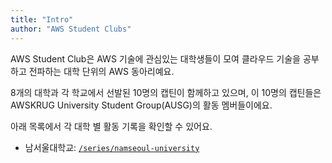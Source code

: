 ```yaml
---
title: "Intro"
author: "AWS Student Clubs"
---
```


AWS Student Club은 AWS 기술에 관심있는 대학생들이 모여 클라우드 기술을 공부하고 전파하는 대학 단위의 AWS 동아리예요.

8개의 대학과 각 학교에서 선발된 10명의 캡틴이 함께하고 있으며, 이 10명의 캡틴들은 AWSKRUG University Student Group(AUSG)의 활동 멤버들이에요.

아래 목록에서 각 대학 별 활동 기록을 확인할 수 있어요.

- 남서울대학교: [`/series/namseoul-university`](/series/namseoul-university)
